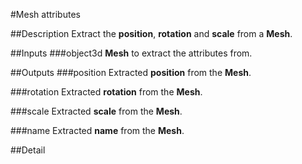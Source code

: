 #Mesh attributes

##Description
Extract the **position**, **rotation** and **scale** from a **Mesh**.

##Inputs
###object3d
**Mesh** to extract the attributes from.

##Outputs
###position
Extracted **position** from the **Mesh**.

###rotation
Extracted **rotation** from the **Mesh**.

###scale
Extracted **scale** from the **Mesh**.

###name
Extracted **name** from the **Mesh**.

##Detail

